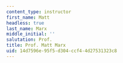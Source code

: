 ```yaml
---
content_type: instructor
first_name: Matt
headless: true
last_name: Marx
middle_initial: ''
salutation: Prof.
title: Prof. Matt Marx
uid: 14d7596e-95f5-d304-ccf4-4d27531323c8
---
```

